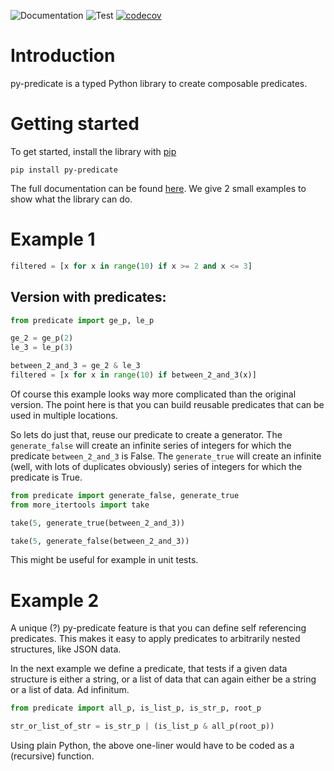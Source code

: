 ![Documentation](https://github.com/mrijk/py-predicate/actions/workflows/pages.yaml/badge.svg)
![Test](https://github.com/mrijk/py-predicate/actions/workflows/test.yaml/badge.svg)
[![codecov](https://codecov.io/gh/mrijk/py-predicate/graph/badge.svg?token=KMBDJNC3W9)](https://codecov.io/gh/mrijk/py-predicate)

# Introduction

py-predicate is a typed Python library to create composable predicates.

# Getting started

To get started, install the library with [pip](https://pip.pypa.io/en/stable/)

```
pip install py-predicate
```

The full documentation can be found [here](https://mrijk.github.io/py-predicate/). We give 2 small examples
to show what the library can do.

# Example 1

```python
filtered = [x for x in range(10) if x >= 2 and x <= 3]
```

## Version with predicates:

```python
from predicate import ge_p, le_p

ge_2 = ge_p(2)
le_3 = le_p(3)

between_2_and_3 = ge_2 & le_3
filtered = [x for x in range(10) if between_2_and_3(x)]
```

Of course this example looks way more complicated than the original version. The point here is that you can build
reusable predicates that can be used in multiple locations.

So lets do just that, reuse our predicate to create a generator. The ``generate_false`` will create an infinite
series of integers for which the predicate ``between_2_and_3`` is False. The ``generate_true`` will create an
infinite (well, with lots of duplicates obviously) series of integers for which the predicate is True.

```python
from predicate import generate_false, generate_true
from more_itertools import take

take(5, generate_true(between_2_and_3))

take(5, generate_false(between_2_and_3))
```

This might be useful for example in unit tests.

# Example 2

A unique (?) py-predicate feature is that you can define self referencing predicates.
This makes it easy to apply predicates to arbitrarily nested structures, like JSON data.

In the next example we define a predicate, that tests if a given data structure is
either a string, or a list of data that can again either be a string or a list of
data. Ad infinitum.

```python
from predicate import all_p, is_list_p, is_str_p, root_p

str_or_list_of_str = is_str_p | (is_list_p & all_p(root_p))
```

Using plain Python, the above one-liner would have to be coded as a (recursive) function.
